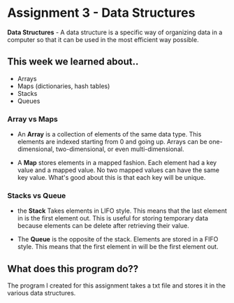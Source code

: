 # Assignment 3 - Data Structures
**Data Structures** - A data structure is a specific way of organizing data in a computer so that it can be used in the most efficient way possible. 

## This week we learned about..
- Arrays
- Maps (dictionaries, hash tables)
- Stacks 
- Queues

### Array vs Maps
- An **Array** is a collection of elements of the same data type. This elements are indexed starting from 0 and going up. Arrays can be one-dimensional, two-dimensional, or even multi-dimensional. 

- A **Map** stores elements in a mapped fashion. Each element had a key value and a mapped value. No two mapped values can have the same key value. What's good about this is that each key will be unique.  

### Stacks vs Queue
- the **Stack** Takes elements in LIFO style. This means that the last element in is the first element out. This is useful for storing temporary data because elements can be delete after retrieving their value. 

- The **Queue** is the opposite of the stack. Elements are stored in a FIFO style. This means that the first element in will be the first element out. 

## What does this program do??
The program I created for this assignment takes a txt file and stores it in the various data structures. 
